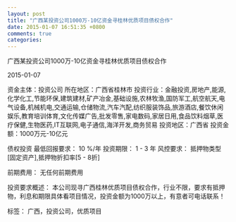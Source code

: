 ```yaml
---
layout: post
title: "广西某投资公司1000万-10亿资金寻桂林优质项目债权合作"
date: 2015-01-07 16:51:35 +0800
comments: true
categories: 
---
```

广西某投资公司1000万-10亿资金寻桂林优质项目债权合作



2015-01-07

资金主体：投资公司
所在地区：广西省桂林市
投资行业：金融投资,房地产,能源,化学化工,节能环保,建筑建材,矿产冶金,基础设施,农林牧渔,国防军工,航空航天,电气设备,机械机电,交通运输,仓储物流,汽车汽配,纺织服装饰品,旅游酒店,餐饮休闲娱乐,教育培训体育,文化传媒广告,批发零售,家电数码,家居日用,食品饮料烟草,医疗保健,生物医药,IT互联网,电子通信,海洋开发,商务贸易
投资地区：广西省
投资金额：1000万元-10亿元

债权投资
最低回报要求：
                            10 %/年
                                                                                投资期限：
                            1 - 3 年
                                                                                                                                        风控要求：
                            抵押物类型[固定资产],抵押物折扣率[5 - 8折]

前期费用：
无任何前期费用

投资要求概述：
本公司现寻广西桂林优质项目债权合作，行业不限，要求有抵押物，利息和期限具体看项目情况，投资金额为1000万以上，有意者可电话联系！

标签：
广西，投资公司，优质项目

